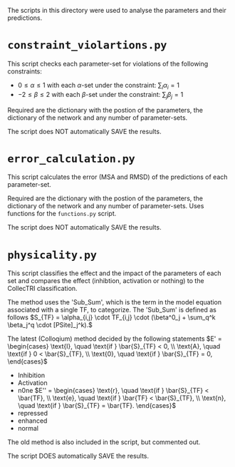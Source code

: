 The scripts in this directory were used to analyse the parameters and their predictions.

# `constraint_violartions.py`
This script checks each parameter-set for violations of the following constraints:
- $0 \le \alpha \le 1$ with each $\alpha$-set under the constraint: $\sum_i \alpha_i = 1$
- $-2 \le \beta \le 2$ with each $\beta$-set under the constraint: $\sum_j \beta_j = 1$


Required are the dictionary with the postion of the parameters, the dictionary of the network and any number of parameter-sets. 

The script does NOT automatically SAVE the results.

# `error_calculation.py`
This script calculates the error (MSA and RMSD) of the predictions of each parameter-set.

Required are the dictionary with the postion of the parameters, the dictionary of the network and any number of parameter-sets. 
Uses functions for the `functions.py` script.

The script does NOT automatically SAVE the results.

# `physicality.py`
This script classifies the effect and the impact of the parameters of each set and compares the effect (inhibtion, activation or nothing)
to the CollecTRI classification.

The method uses the 'Sub_Sum', which is the term in the model equation associated with a single TF, to categorize. The 'Sub_Sum' is 
defined as follows
$S_{TF} = \alpha_{i,j} \cdot TF_{i,j} \cdot (\beta^0_j + \sum_q^k \beta_j^q \cdot [PSite]_j^k).$

The latest (Colloqium) method decided by the following statements
$E' = \begin{cases}
	\text{I}, \quad \text{if } \bar{S}_{TF} < 0, \\
	\text{A}, \quad \text{if } 0 < \bar{S}_{TF}, \\
	\text{0}, \quad \text{if } \bar{S}_{TF} = 0,
	\end{cases}$
- Inhibition
- Activation
- n0ne
$E'' = \begin{cases}
	\text{r}, \quad \text{if } \bar{S}_{TF} < \bar{TF}, \\
	\text{e}, \quad \text{if } \bar{TF} < \bar{S}_{TF}, \\
	\text{n}, \quad \text{if } \bar{S}_{TF} = \bar{TF}.
	\end{cases}$
- repressed
- enhanced
- normal

The old method is also included in the script, but commented out.

The script DOES automatically SAVE the results.
